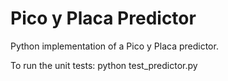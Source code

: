 # Pico y Placa Predictor
Python implementation of a Pico y Placa predictor.

To run the unit tests: python test_predictor.py
